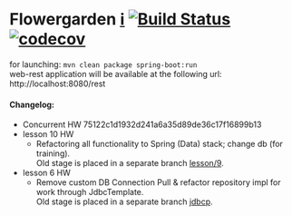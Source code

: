 # Flowergarden [:information_source:](https://github.com/Olezha/Flowergarden/wiki) [![Build Status](https://travis-ci.org/Olezha/Flowergarden.svg?branch=master)](https://travis-ci.org/Olezha/Flowergarden) [![codecov](https://codecov.io/gh/Olezha/Flowergarden/branch/master/graph/badge.svg)](https://codecov.io/gh/Olezha/Flowergarden)

for launching: `mvn clean package spring-boot:run`  
web-rest application will be available at the following url: http://localhost:8080/rest

#### Changelog:
- Concurrent HW 75122c1d1932d241a6a35d89de36c17f16899b13
- lesson 10 HW
    - Refactoring all functionality to Spring (Data) stack; change db (for training).  
    Old stage is placed in a separate branch [lesson/9](https://github.com/Olezha/Flowergarden/tree/lesson/9).
- lesson 6 HW
    - Remove custom DB Connection Pull & refactor repository impl for work through JdbcTemplate.  
    Old stage is placed in a separate branch [jdbcp](https://github.com/Olezha/Flowergarden/tree/jdbcp).
